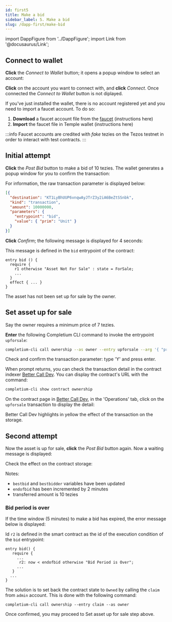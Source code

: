 ```yaml
---
id: first5
title: Make a bid
sidebar_label: 5. Make a bid
slug: /dapp-first/make-bid
---
```

import DappFigure from '../DappFigure';
import Link from '@docusaurus/Link';

## Connect to wallet

**Click** the *Connect to Wallet* button; it opens a popup window to select an account:

<DappFigure img='connect_dapp.png' width='40%'/>

**Click** on the account you want to connect with, and **click** *Connect*. Once connected the *Connect to Wallet* button is not diplayed.

If you've just installed the wallet, there is no account registered yet and you need to import a faucet account. To do so:
 1. **Download** a faucet account file from the <a href='https://faucet.tzalpha.net/' target='_blank'>faucet</a> (instructions <Link to='/docs/dapp-tools/faucet#downlaod-test-account'>here</Link>)
 2. **Import** the faucet file in Temple wallet (instructions <Link to='/docs/dapp-tools/thanos#import-faucet-file'>here</Link>)

:::info
Faucet accounts are credited with *fake* tezies on the Tezos testnet in order to interact with test contracts.
:::

## Initial attempt

**Click** the *Post Bid* button to make a bid of 10 tezies. The wallet generates a popup window for you to confirm the transaction:

<DappFigure img='confirm_wallet.png' width='40%'/>

For information, the raw transaction parameter is displayed below:

```json
[{
  "destination": "KT1LyBhUUP6vnqwAyJTrZ3y2iA6BeZtSSnbk",
  "kind": "transaction",
  "amount": 10000000,
  "parameters": {
    "entrypoint": "bid",
    "value": { "prim": "Unit" }
  }
}]
```

**Click** *Confirm*; the following message is displayed for 4 seconds:

<DappFigure img='bid_attempt.png' width='40%'/>

This message is defined in the `bid` entrypoint of the <Link to='/docs/dapp-first/contract#entrypoints'>contract</Link>:

```archetype
entry bid () {
  require {
    r1 otherwise "Asset Not For Sale" : state = ForSale;
    ...
  }
  effect { ... }
}

```

The asset has not been set up for sale by the owner.

## Set asset up for sale

Say the owner requires a minimum price of 7 tezies.

**Enter** the following <Link to='/docs/cli'>Completium CLI</Link> command to invoke the entrypoint `upforsale`:

```bash
completium-cli call ownership --as owner --entry upforsale --arg '{ "price" : "7tz" }'
```

Check and confirm the transaction parameter: type 'Y' and press enter.

When prompt returns, you can check the transaction detail in the contract indexer <a href='https://better-call.dev/' target='_blank'>Better Call Dev</a>. You can display the contract's URL with the command:

```bash
completium-cli show contract ownership
```

On the contract page in <a href='https://better-call.dev/' target='_blank'>Better Call Dev</a>, in the 'Operations' tab, click on the `upforsale` transaction to display the detail:

<DappFigure img='ownership_bcd1.png' width='100%'/>


Better Call Dev highlights in yellow the effect of the transaction on the storage.

## Second attempt

Now the asset is up for sale, **click** the *Post Bid* button again. Now a waiting message is displayed:

<DappFigure img="make_bid.png" width='60%' />

Check the effect on the contract storage:

<DappFigure img='ownership_bcd2.png' width='100%'/>

Notes:
* `bestbid` and `bestbidder` variables have been updated
* `endofbid` has been incremented by 2 minutes
* transferred amount is 10 tezies

### Bid period is over

If the time window (5 minutes) to make a bid has expired, the error message below is displayed:

<DappFigure img="make_bid2.png" width='30%' />

Id `r2` is defined in the <Link to='/docs/dapp-first/contract#copy-contract-code'>smart contract</Link> as the id of the execution condition of the `bid` entrypoint:

```archetype
entry bid() {
   require {
     ...
      r2: now < endofbid otherwise "Bid Period is Over";
     ...
   }
  ...
}
```

The solution is to set back the contract state to `Owned` by calling the `claim` from `admin` account. This is done with the following command:

```
completium-cli call ownership --entry claim --as owner
```

Once confirmed, you may proceed to <Link to='/docs/dapp-first/make-bid#set-asset-up-for-sale'>Set asset up for sale</Link> step above.
